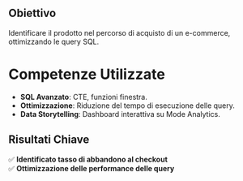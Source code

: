 ## Obiettivo  
Identificare il prodotto nel percorso di acquisto di un e-commerce, ottimizzando le query SQL.

# Competenze Utilizzate  
- **SQL Avanzato**: CTE, funzioni finestra.  
- **Ottimizzazione**: Riduzione del tempo di esecuzione delle query.  
- **Data Storytelling**: Dashboard interattiva su Mode Analytics.  

## Risultati Chiave  
✅ **Identificato tasso di abbandono al checkout**  
✅ **Ottimizzazione delle performance delle query**  
